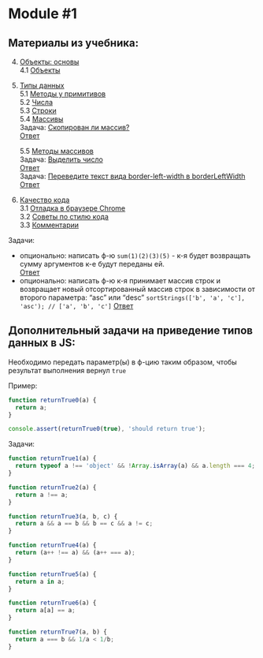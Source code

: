 # Module #1

## Материалы из учебника:

4. [Объекты: основы](https://learn.javascript.ru/object-basics)  
    4.1 [Объекты](https://learn.javascript.ru/object) 

5. [Типы данных](https://learn.javascript.ru/data-types)  
    5.1 [Методы у примитивов](https://learn.javascript.ru/primitives-methods)  
    5.2 [Числа](https://learn.javascript.ru/number)  
    5.3 [Строки](https://learn.javascript.ru/string)  
    5.4 [Массивы](https://learn.javascript.ru/array)  
    Задача: [Скопирован ли массив?](https://learn.javascript.ru/task/item-value)  
    [Ответ](task_1.js)  
    
    5.5 [Методы массивов](https://learn.javascript.ru/array-methods)  
    Задача: [Выделить число](https://learn.javascript.ru/task/extract-currency)  
    [Ответ](task_2.js)  
    Задача: [Переведите текст вида border-left-width в borderLeftWidth](https://learn.javascript.ru/task/camelcase)  
    [Ответ](task_3.js)  
    
3. [Качество кода](https://learn.javascript.ru/code-quality)  
    3.1 [Отладка в браузере Chrome](https://learn.javascript.ru/debugging-chrome)  
    3.2 [Советы по стилю кода](https://learn.javascript.ru/coding-style)  
    3.3 [Комментарии](https://learn.javascript.ru/comments) 

Задачи:
* опционально: написать ф-ю `sum(1)(2)(3)(5)` - к-я будет возвращать сумму аргументов к-е будут переданы ей.  
[Ответ](task_4.js)  
* опционально: написать ф-ю к-я принимает массив строк и возвращает новый отсортированный массив строк в 
зависимости от второго параметра: “asc” или “desc” 
`sortStrings(['b', 'a', 'c'], 'asc'); // ['a', 'b', 'c']` 
[Ответ](task_5.js)  

## Дополнительный задачи на приведение типов данных в JS:

Необходимо передать параметр(ы) в ф-цию таким образом, чтобы результат выполнения вернул `true`

Пример:

```javascript
function returnTrue0(a) {
  return a;
}

console.assert(returnTrue0(true), 'should return true');
```

Задачи:

```javascript
function returnTrue1(a) {
  return typeof a !== 'object' && !Array.isArray(a) && a.length === 4;
}

function returnTrue2(a) {
  return a !== a;
}

function returnTrue3(a, b, c) {
  return a && a == b && b == c && a != c;
}

function returnTrue4(a) {
  return (a++ !== a) && (a++ === a);
}

function returnTrue5(a) {
  return a in a;
}

function returnTrue6(a) {
  return a[a] == a;
}

function returnTrue7(a, b) {
  return a === b && 1/a < 1/b; 
}
 ```
